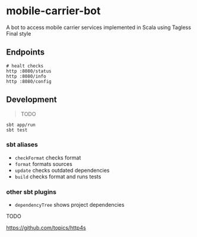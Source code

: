 # mobile-carrier-bot

A bot to access mobile carrier services implemented in Scala using Tagless Final style

## Endpoints

```
# healt checks
http :8080/status
http :8080/info
http :8080/config
```

## Development

> TODO

```
sbt app/run
sbt test
```

### sbt aliases

* `checkFormat` checks format
* `format` formats sources
* `update` checks outdated dependencies
* `build` checks format and runs tests

### other sbt plugins

* `dependencyTree` shows project dependencies

TODO

https://github.com/topics/http4s
